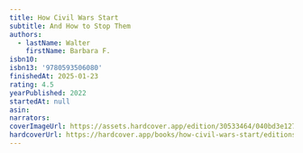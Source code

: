 ```yaml
---
title: How Civil Wars Start
subtitle: And How to Stop Them
authors:
  - lastName: Walter
    firstName: Barbara F.
isbn10:
isbn13: '9780593506080'
finishedAt: 2025-01-23
rating: 4.5
yearPublished: 2022
startedAt: null
asin:
narrators:
coverImageUrl: https://assets.hardcover.app/edition/30533464/040bd3e1279023de2e605a16e860ce2d5463fefc.jpeg
hardcoverUrl: https://hardcover.app/books/how-civil-wars-start/editions/31110165
---
```

